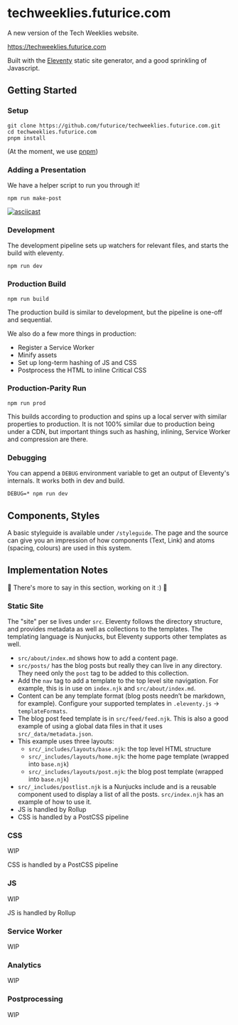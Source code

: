 # techweeklies.futurice.com

A new version of the Tech Weeklies website.

https://techweeklies.futurice.com

Built with the [Eleventy](https://github.com/11ty/eleventy) static site generator, and a good sprinkling of Javascript.

## Getting Started

### Setup

```
git clone https://github.com/futurice/techweeklies.futurice.com.git
cd techweeklies.futurice.com
pnpm install
```

(At the moment, we use [pnpm](https://pnpm.js.org/))

### Adding a Presentation

We have a helper script to run you through it!

```
npm run make-post
```

[![asciicast](https://asciinema.org/a/VqUgHSpxiKnbBSx4yckkvsMvi.svg)](https://asciinema.org/a/VqUgHSpxiKnbBSx4yckkvsMvi?autoplay=1&size=medium)

### Development

The development pipeline sets up watchers for relevant files, and starts the build with eleventy.

```
npm run dev
```

### Production Build

```
npm run build
```

The production build is similar to development, but the pipeline is one-off and sequential.

We also do a few more things in production:
- Register a Service Worker
- Minify assets
- Set up long-term hashing of JS and CSS
- Postprocess the HTML to inline Critical CSS

### Production-Parity Run

```
npm run prod
```

This builds according to production and spins up a local server with similar properties to production.
It is not 100% similar due to production being under a CDN, but important things such as hashing, inlining, Service Worker and compression are there.

### Debugging

You can append a `DEBUG` environment variable to get an output of Eleventy's internals. It works both in dev and build.

```
DEBUG=* npm run dev
```

## Components, Styles

A basic styleguide is available under `/styleguide`.
The page and the source can give you an impression of how components (Text, Link) and atoms (spacing, colours) are used in this system.


## Implementation Notes

:construction: There's more to say in this section, working on it :) :construction:


### Static Site

The "site" per se lives under `src`.
Eleventy follows the directory structure, and provides metadata as well as collections to the templates.
The templating language is Nunjucks, but Eleventy supports other templates as well.

* `src/about/index.md` shows how to add a content page.
* `src/posts/` has the blog posts but really they can live in any directory. They need only the `post` tag to be added to this collection.
* Add the `nav` tag to add a template to the top level site navigation. For example, this is in use on `index.njk` and `src/about/index.md`.
* Content can be any template format (blog posts needn’t be markdown, for example). Configure your supported templates in `.eleventy.js` -> `templateFormats`.
* The blog post feed template is in `src/feed/feed.njk`. This is also a good example of using a global data files in that it uses `src/_data/metadata.json`.
* This example uses three layouts:
  * `src/_includes/layouts/base.njk`: the top level HTML structure
  * `src/_includes/layouts/home.njk`: the home page template (wrapped into `base.njk`)
  * `src/_includes/layouts/post.njk`: the blog post template (wrapped into `base.njk`)
* `src/_includes/postlist.njk` is a Nunjucks include and is a reusable component used to display a list of all the posts. `src/index.njk` has an example of how to use it.
* JS is handled by Rollup
* CSS is handled by a PostCSS pipeline

### CSS

WIP

CSS is handled by a PostCSS pipeline

### JS

WIP

JS is handled by Rollup

### Service Worker

WIP

### Analytics

WIP

### Postprocessing

WIP
